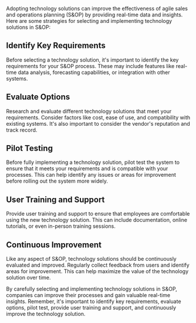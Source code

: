 
Adopting technology solutions can improve the effectiveness of agile sales and operations planning (S&OP) by providing real-time data and insights. Here are some strategies for selecting and implementing technology solutions in S&OP:

Identify Key Requirements
-------------------------

Before selecting a technology solution, it's important to identify the key requirements for your S&OP process. These may include features like real-time data analysis, forecasting capabilities, or integration with other systems.

Evaluate Options
----------------

Research and evaluate different technology solutions that meet your requirements. Consider factors like cost, ease of use, and compatibility with existing systems. It's also important to consider the vendor's reputation and track record.

Pilot Testing
-------------

Before fully implementing a technology solution, pilot test the system to ensure that it meets your requirements and is compatible with your processes. This can help identify any issues or areas for improvement before rolling out the system more widely.

User Training and Support
-------------------------

Provide user training and support to ensure that employees are comfortable using the new technology solution. This can include documentation, online tutorials, or even in-person training sessions.

Continuous Improvement
----------------------

Like any aspect of S&OP, technology solutions should be continuously evaluated and improved. Regularly collect feedback from users and identify areas for improvement. This can help maximize the value of the technology solution over time.

By carefully selecting and implementing technology solutions in S&OP, companies can improve their processes and gain valuable real-time insights. Remember, it's important to identify key requirements, evaluate options, pilot test, provide user training and support, and continuously improve the technology solution.
